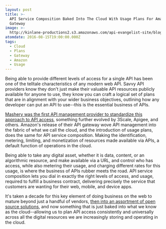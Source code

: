 ```yaml
---
layout: post
title: >-
  API Service Composition Baked Into The Cloud With Usage Plans For Amazon API
  Gateway
image: >-
  http://kinlane-productions2.s3.amazonaws.com/api-evangelist-site/blog/ag_api_keys_1.png
atomdate: 2016-08-15T19:00:00.000Z
tags:
  - Cloud
  - Plans
  - Gateway
  - Amazon
  - Usage
---
```

Being able to provide different levels of access for a single API has been one of the telltale characteristics of any modern web API. Savvy API providers know they don't just make their valuable API resources publicly available for anyone to use, they know you can craft a logical set of plans that are in alignment with your wider business objectives, outlining how any developer can put an API to use--this is the essential business of APIs.

[Mashery was the first API management provider to standardize this approach to API access](http://apievangelist.com/2013/06/10/history-of-apis-mashery/), something further evolved by 3Scale, Apigee, and others. Amazon's release of their API gateway wove API management into the fabric of what we call the cloud, and the introduction of usage plans, does the same for API service composition. Making the identification, metering, limiting, and monetization of resources made available via APIs, a default function of operations in the cloud.

Being able to take any digital asset, whether it is data, content, or an algorithmic resource, and make available via a URL, and control who has access, while also metering their usage, and charging different rates for this usage, is where the business of APIs rubber meets the road. API service composition lets you dial in exactly the right levels of access, and usage, required to fulfill a business contract, delivering precisely the service that customers are wanting for their web, mobile, and device apps.

It's taken a decade for this key element of doing business on the web to mature beyond just a handful of vendors, [then into an assortment of open source solutions](http://apievangelist.com/2014/10/05/taking-a-fresh-look-at-what-open-source-api-management-architecture-is-available/), and now something that is just baked into what we know as the cloud--allowing us to plan API access consistently and universally across all the digital resources we are increasingly storing and operating in the cloud.